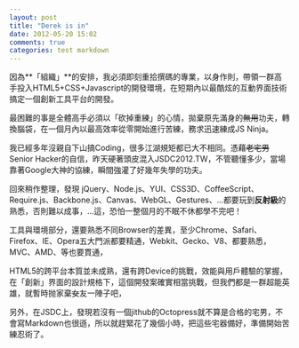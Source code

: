 ```yaml
---
layout: post
title: "Derek is in"
date: 2012-05-20 15:02
comments: true
categories: test markdown
---
```

因為**「組織」**的安排，我必須即刻重拾撰碼的專業，以身作則，帶領一群高手投入HTML5+CSS+Javascript的開發環境，在短期內以最酷炫的互動界面技術搞定一個創新工具平台的開發。

最困難的事是全體高手必須以「砍掉重練」的心情，拋棄原先滿身的~~無用~~功夫，轉換腦袋，在一個月內以最高效率從零開始進行苦練，務求迅速練成JS Ninja。

我已經多年沒親自下山搞Coding，很多江湖規矩都已大不相同。憑藉~~老宅男~~Senior Hacker的自信，昨天硬著頭皮混入JSDC2012.TW，不管聽懂多少，當場靠著Google大神的協練，瞬間強灌了好幾年失學的功夫。

回來稍作整理，發現 jQuery、Node.js、YUI、CSS3D、CoffeeScript、Require.js、Backbone.js、Canvas、WebGL、Gestures、...都要玩到**反射級**的熟悉，否則難以成事，...這，恐怕一整個月的不眠不休都學不完吧！

工具與環境部分，還要熟悉不同Browser的差異，至少Chrome、Safari、Firefox、IE、Opera五大門派都要精通，Webkit、Gecko、V8、都要熟悉，MVC、AMD、等也要貫通，

HTML5的跨平台本質並未成熟，還有跨Device的挑戰，效能與用戶體驗的掌握，在「創新」界面的設計規格下，這個開發案確實相當挑戰，但我們都是一群超能英雄，就暫時抛家棄~~女~~友一陣子吧，



另外，在JSDC上，發現若沒有一個jithub的Octopress就不算是合格的宅男，不會寫Markdown也很遜，所以就趕緊花了幾個小時，把這些宅器備好，準備開始苦練忍術了。


